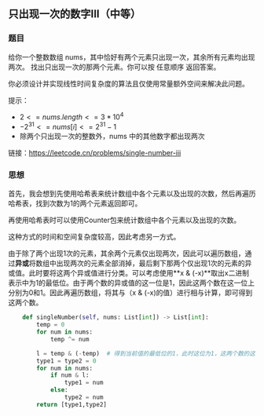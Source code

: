 ## 只出现一次的数字III（中等）

### 题目

给你一个整数数组 nums，其中恰好有两个元素只出现一次，其余所有元素均出现两次。 找出只出现一次的那两个元素。你可以按 任意顺序 返回答案。

你必须设计并实现线性时间复杂度的算法且仅使用常量额外空间来解决此问题。

提示：

* $2 <= nums.length <= 3 * 10^4$
* $-2^{31} <= nums[i] <= 2^{31} - 1$
* 除两个只出现一次的整数外，nums 中的其他数字都出现两次

链接：https://leetcode.cn/problems/single-number-iii

### 思想

首先，我会想到先使用哈希表来统计数组中各个元素以及出现的次数，然后再遍历哈希表，找到次数为1的两个元素返回即可。

再使用哈希表时可以使用Counter包来统计数组中各个元素以及出现的次数。

这种方式的时间和空间复杂度较高，因此考虑另一方式。

由于除了两个出现1次的元素，其余两个元素仅出现两次，因此可以遍历数组，通过**异或**将数组中出现两次的元素全部消掉，最后剩下那两个仅出现1次的元素的异或值。此时要将这两个异或值进行分类。可以考虑使用**x & (-x)**取出x二进制表示中为1的最低位。由于两个数的异或值的这一位是1，因此这两个数在这一位上分别为0和1。因此再遍历数组，将其与（x & (-x)的值）进行相与计算，即可得到这两个数。

```python
    def singleNumber(self, nums: List[int]) -> List[int]:
        temp = 0
        for num in nums:
            temp ^= num

        l = temp & (-temp)  # 得到当前值的最低位的1，此时这位为1，这两个数的这一位必定一个为0，一个为1
        type1 = type2 = 0
        for num in nums:
            if num & l:
                type1 = num
            else:
                type2 = num 
        return [type1,type2]

```





